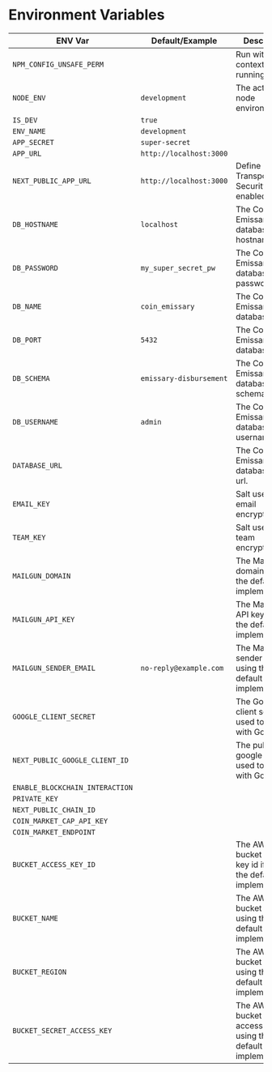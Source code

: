 # Environment Variables

| ENV Var                         | Default/Example         | Description                                                              |
| ------------------------------- | ----------------------- | ------------------------------------------------------------------------ |
| `NPM_CONFIG_UNSAFE_PERM`        | ` `                     | Run within the context of the running script.                            |
| `NODE_ENV`                      | `development`           | The actual node environment.                                             |
| `IS_DEV`                        | `true`                  |                                                                          |
| `ENV_NAME`                      | `development`           |                                                                          |
| `APP_SECRET`                    | `super-secret`          |                                                                          |
| `APP_URL`                       | `http://localhost:3000` |                                                                          |
| `NEXT_PUBLIC_APP_URL`           | `http://localhost:3000` | Define if the Transport Layer Security is enabled.                       |
| `DB_HOSTNAME`                   | `localhost`             | The Coin Emissary database hostname.                                     |
| `DB_PASSWORD`                   | `my_super_secret_pw`    | The Coin Emissary database password.                                     |
| `DB_NAME`                       | `coin_emissary`         | The Coin Emissary database name.                                         |
| `DB_PORT`                       | `5432`                  | The Coin Emissary database port.                                         |
| `DB_SCHEMA`                     | `emissary-disbursement` | The Coin Emissary database schema name.                                  |
| `DB_USERNAME`                   | `admin`                 | The Coin Emissary database username.                                     |
| `DATABASE_URL`                  | ` `                     | The Coin Emissary database entire url.                                   |
| `EMAIL_KEY`                     | ` `                     | Salt used for email encryption.                                          |
| `TEAM_KEY`                      | ` `                     | Salt used for team encryption.                                           |
| `MAILGUN_DOMAIN`                | ` `                     | The Mailgun domain if using the default implementation.                  |
| `MAILGUN_API_KEY`               | ` `                     | The Mailgun API key if using the default implementation.                 |
| `MAILGUN_SENDER_EMAIL`          | `no-reply@example.com`  | The Mailgun sender email if using the default implementation.            |
| `GOOGLE_CLIENT_SECRET`          | ` `                     | The Google client secret used to login with Google.                      |
| `NEXT_PUBLIC_GOOGLE_CLIENT_ID`  | ` `                     | The public google client id used to login with Google.                   |
| `ENABLE_BLOCKCHAIN_INTERACTION` | ` `                     |                                                                          |
| `PRIVATE_KEY`                   | ` `                     |                                                                          |
| `NEXT_PUBLIC_CHAIN_ID`          | ` `                     |                                                                          |
| `COIN_MARKET_CAP_API_KEY`       | ` `                     |                                                                          |
| `COIN_MARKET_ENDPOINT`          | ` `                     |                                                                          |
| `BUCKET_ACCESS_KEY_ID`          | ` `                     | The AWS S3 bucket access key id if using the default implementation.     |
| `BUCKET_NAME`                   | ` `                     | The AWS S3 bucket name if using the default implementation.              |
| `BUCKET_REGION`                 | ` `                     | The AWS S3 bucket region if using the default implementation.            |
| `BUCKET_SECRET_ACCESS_KEY`      | ` `                     | The AWS S3 bucket secret access key if using the default implementation. |
